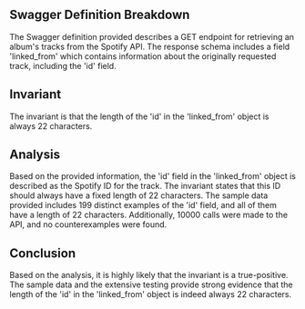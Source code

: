## Swagger Definition Breakdown
The Swagger definition provided describes a GET endpoint for retrieving an album's tracks from the Spotify API. The response schema includes a field 'linked_from' which contains information about the originally requested track, including the 'id' field.

## Invariant
The invariant is that the length of the 'id' in the 'linked_from' object is always 22 characters.

## Analysis
Based on the provided information, the 'id' field in the 'linked_from' object is described as the Spotify ID for the track. The invariant states that this ID should always have a fixed length of 22 characters. The sample data provided includes 199 distinct examples of the 'id' field, and all of them have a length of 22 characters. Additionally, 10000 calls were made to the API, and no counterexamples were found.

## Conclusion
Based on the analysis, it is highly likely that the invariant is a true-positive. The sample data and the extensive testing provide strong evidence that the length of the 'id' in the 'linked_from' object is indeed always 22 characters.
